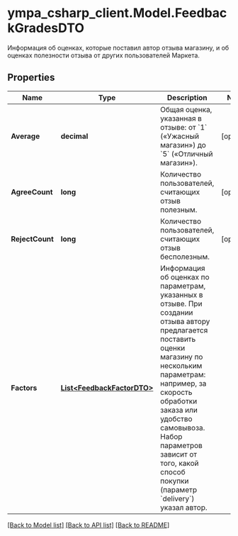 # ympa_csharp_client.Model.FeedbackGradesDTO
Информация об оценках, которые поставил автор отзыва магазину, и об оценках полезности отзыва от других пользователей Маркета.

## Properties

Name | Type | Description | Notes
------------ | ------------- | ------------- | -------------
**Average** | **decimal** | Общая оценка, указанная в отзыве: от &#x60;1&#x60; («Ужасный магазин») до &#x60;5&#x60; («Отличный магазин»). | [optional] 
**AgreeCount** | **long** | Количество пользователей, считающих отзыв полезным. | [optional] 
**RejectCount** | **long** | Количество пользователей, считающих отзыв бесполезным. | [optional] 
**Factors** | [**List&lt;FeedbackFactorDTO&gt;**](FeedbackFactorDTO.md) | Информация об оценках по параметрам, указанных в отзыве.  При создании отзыва автору предлагается поставить оценки магазину по нескольким параметрам: например, за скорость обработки заказа или удобство самовывоза. Набор параметров зависит от того, какой способ покупки (параметр &#x60;delivery&#x60;) указал автор.  | 

[[Back to Model list]](../README.md#documentation-for-models) [[Back to API list]](../README.md#documentation-for-api-endpoints) [[Back to README]](../README.md)

